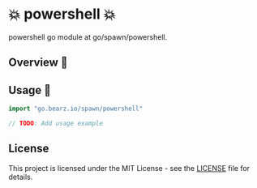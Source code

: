 # 💥 powershell 💥

powershell go module at go/spawn/powershell.

## Overview 📖

## Usage 🚀

```go
import "go.bearz.io/spawn/powershell"

// TODO: Add usage example
```

## License

This project is licensed under the MIT License - see
the [LICENSE](./LICENSE.md) file for details.
